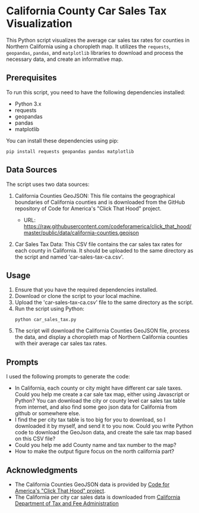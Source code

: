 # California County Car Sales Tax Visualization

This Python script visualizes the average car sales tax rates for counties in Northern California using a choropleth map. It utilizes the `requests`, `geopandas`, `pandas`, and `matplotlib` libraries to download and process the necessary data, and create an informative map.

## Prerequisites

To run this script, you need to have the following dependencies installed:

- Python 3.x
- requests
- geopandas
- pandas
- matplotlib

You can install these dependencies using pip:

```
pip install requests geopandas pandas matplotlib
```

## Data Sources

The script uses two data sources:

1. California Counties GeoJSON: This file contains the geographical boundaries of California counties and is downloaded from the GitHub repository of Code for America's "Click That Hood" project.
   - URL: https://raw.githubusercontent.com/codeforamerica/click_that_hood/master/public/data/california-counties.geojson

2. Car Sales Tax Data: This CSV file contains the car sales tax rates for each county in California. It should be uploaded to the same directory as the script and named 'car-sales-tax-ca.csv'.

## Usage

1. Ensure that you have the required dependencies installed.
2. Download or clone the script to your local machine.
3. Upload the 'car-sales-tax-ca.csv' file to the same directory as the script.
4. Run the script using Python:
   ```
   python car_sales_tax.py
   ```
5. The script will download the California Counties GeoJSON file, process the data, and display a choropleth map of Northern California counties with their average car sales tax rates.

## Prompts

I used the following prompts to generate the code:

* In California, each county or city might have different car sale taxes.  Could you help me create a car sale tax map, either using Javascript or Python?  You can download the city or county level car sales tax table from internet, and also find some geo json data for California from github or somewhere else.
* I find the per city tax table is too big for you to download, so I downloaded it by myself, and send it to you now.  Could you write Python code to download the GeoJson data, and create the sale tax map based on this CSV file?
* Could you help me add County name and tax number to the map?
* How to make the output figure focus on the north california part?

## Acknowledgments

- The California Counties GeoJSON data is provided by [Code for America's "Click That Hood" project](https://github.com/codeforamerica/click_that_hood).
- The California per city car sales data is downloaded from [California Department of Tax and Fee Administration](https://www.cdtfa.ca.gov/taxes-and-fees/rates.aspx)
